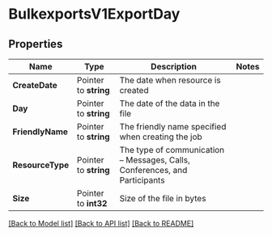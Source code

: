 # BulkexportsV1ExportDay

## Properties
Name | Type | Description | Notes
------------ | ------------- | ------------- | -------------
**CreateDate** | Pointer to **string** | The date when resource is created |
**Day** | Pointer to **string** | The date of the data in the file |
**FriendlyName** | Pointer to **string** | The friendly name specified when creating the job |
**ResourceType** | Pointer to **string** | The type of communication – Messages, Calls, Conferences, and Participants |
**Size** | Pointer to **int32** | Size of the file in bytes |

[[Back to Model list]](../README.md#documentation-for-models) [[Back to API list]](../README.md#documentation-for-api-endpoints) [[Back to README]](../README.md)


